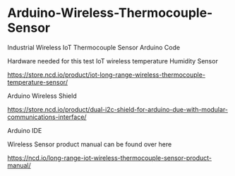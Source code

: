 # Arduino-Wireless-Thermocouple-Sensor
Industrial Wireless IoT Thermocouple Sensor Arduino Code

Hardware needed for this test
IoT wireless temperature Humidity Sensor

https://store.ncd.io/product/iot-long-range-wireless-thermocouple-temperature-sensor/

Arduino Wireless Shield

https://store.ncd.io/product/dual-i2c-shield-for-arduino-due-with-modular-communications-interface/

Arduino IDE

Wireless Sensor product manual can be found over here

https://ncd.io/long-range-iot-wireless-thermocouple-sensor-product-manual/
